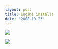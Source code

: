 ```yaml
---
layout: post
title: Engine install!
date: "2008-10-23"
---
```


![](/images/pop/studeute/dash019.jpg)

![](/images/pop/studeute/dash025.jpg)  
